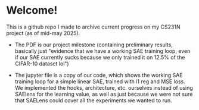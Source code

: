 # Welcome!
This is a github repo I made to archive current progress on my CS231N project (as of mid-may 2025). 

- The PDF is our project milestone (containing preliminary results, basically just "evidence that we have a working SAE training loop, even if our SAE currently sucks because we only trained it on 12.5% of the CIFAR-10 dataset lol")

- The jupyter file is a copy of our code, which shows the working SAE training loop for a simple linear SAE, trained with l1 reg and MSE loss. We implemented the hooks, architecture, etc. ourselves instead of using SAElens for the learning value, as well as just because we were not sure that SAELens could cover all the experiments we wanted to run.
